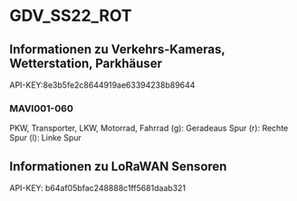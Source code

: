# GDV_SS22_ROT

## Informationen zu Verkehrs-Kameras, Wetterstation, Parkhäuser
API-KEY:8e3b5fe2c8644919ae63394238b89644

### MAVI001-060
PKW, Transporter, LKW, Motorrad, Fahrrad
(g): Geradeaus Spur
(r): Rechte Spur
(l): Linke Spur


## Informationen zu LoRaWAN Sensoren 
API-KEY: b64af05bfac248888c1ff5681daab321
